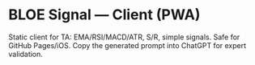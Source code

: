 # BLOE Signal — Client (PWA)
Static client for TA: EMA/RSI/MACD/ATR, S/R, simple signals. Safe for GitHub Pages/iOS. Copy the generated prompt into ChatGPT for expert validation.
